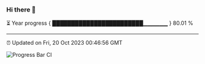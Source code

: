 ### Hi there 👋

⏳ Year progress { ████████████████████████▁▁▁▁▁▁ } 80.01 %

---

⏰ Updated on Fri, 20 Oct 2023 00:46:56 GMT

![Progress Bar CI](https://github.com/liununu/liununu/workflows/Progress%20Bar%20CI/badge.svg)
